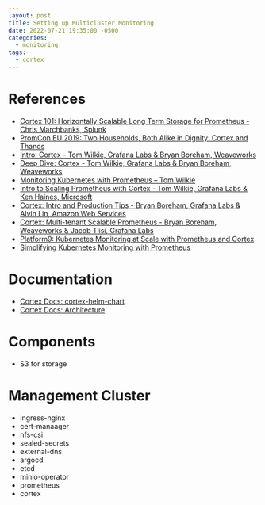 ```yaml
---
layout: post
title: Setting up Multicluster Monitoring
date: 2022-07-21 19:35:00 -0500
categories:
  - monitoring
tags:
  - cortex
---
```


# References

- [Cortex 101: Horizontally Scalable Long Term Storage for Prometheus - Chris Marchbanks, Splunk](https://www.youtube.com/watch?v=f8GmbH0U_kI)
- [PromCon EU 2019: Two Households, Both Alike in Dignity: Cortex and Thanos](https://www.youtube.com/watch?v=KmJnmd3K3Ws)
- [Intro: Cortex - Tom Wilkie, Grafana Labs & Bryan Boreham, Weaveworks](https://www.youtube.com/watch?v=_7Wnta-3-W0)
- [Deep Dive: Cortex - Tom Wilkie, Grafana Labs & Bryan Boreham, Weaveworks](https://www.youtube.com/watch?v=mYyFT4ChHio)
- [Monitoring Kubernetes with Prometheus – Tom Wilkie](https://www.youtube.com/watch?v=kG9p417sC3I)
- [Intro to Scaling Prometheus with Cortex - Tom Wilkie, Grafana Labs & Ken Haines, Microsoft](https://www.youtube.com/watch?v=oHGoZd-9jWA)
- [Cortex: Intro and Production Tips - Bryan Boreham, Grafana Labs & Alvin Lin, Amazon Web Services](https://www.youtube.com/watch?v=zNE_kGcUGuI)
- [Cortex: Multi-tenant Scalable Prometheus - Bryan Boreham, Weaveworks & Jacob Tlisi, Grafana Labs](https://www.youtube.com/watch?v=VPBKNfRRytg)
- [Platform9: Kubernetes Monitoring at Scale with Prometheus and Cortex](https://platform9.com/blog/kubernetes-monitoring-at-scale-with-prometheus-and-cortex/)
- [Simplifying Kubernetes Monitoring with Prometheus](https://www.youtube.com/watch?v=2IZ5O_Gml6o)

# Documentation

- [Cortex Docs: cortex-helm-chart](https://cortexproject.github.io/cortex-helm-chart/)
- [Cortex Docs: Architecture](https://cortexmetrics.io/docs/architecture/)

# Components

- S3 for storage



# Management Cluster

- ingress-nginx
- cert-manaager
- nfs-csi
- sealed-secrets
- external-dns
- argocd
- etcd
- minio-operator
- prometheus
- cortex
